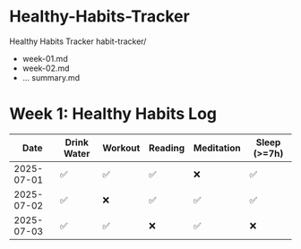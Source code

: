 # Healthy-Habits-Tracker
Healthy Habits Tracker
habit-tracker/
  - week-01.md
  - week-02.md
  - ...
summary.md
# Week 1: Healthy Habits Log

| Date       | Drink Water | Workout | Reading | Meditation | Sleep (>=7h) |
|------------|-------------|---------|---------|------------|--------------|
| 2025-07-01 | ✅           | ✅       | ✅       | ❌          | ✅            |
| 2025-07-02 | ✅           | ❌       | ✅       | ✅          | ✅            |
| 2025-07-03 | ✅           | ✅       | ❌       | ✅          | ❌            |
